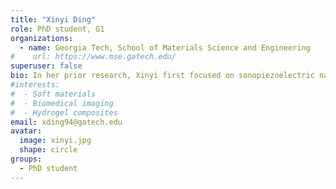 ```yaml
---
title: "Xinyi Ding"
role: PhD student, G1
organizations:
  - name: Georgia Tech, School of Materials Science and Engineering
#    url: https://www.mse.gatech.edu/
superuser: false
bio: In her prior research, Xinyi first focused on sonopiezoelectric nano-therapy for effective tumor eradication in Prof. Meiqi Chang’s lab. Then, she studied the synthesis and application of dual-functional ionogels possessing both ionic thermoelectric and piezoelectric properties under Prof. Ziqi Liang&#39;s guidance. Currently, Xinyi is a Ph.D. student in the School of Materials Science and Engineering at Georgia Tech. In Prof. Shucong Li's Lab, her research focuses on the design and fabrication of bio-inspired liquid crystal assemblies through advanced manufacturing techniques, ultimately developing soft materials with environmentally adaptive dynamic reconfigurations.
#interests:
#  - Soft materials
#  - Biomedical imaging
#  - Hydrogel composites
email: xding94@gatech.edu
avatar:
  image: xinyi.jpg
  shape: circle
groups:
  - PhD student
---
```

